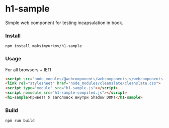 # h1-sample

Simple web component for testing incapsulation in book.

### Install
```
npm install maksimyurkov/h1-sample
```

### Usage

For all browsers + IE11

```html
<script src="node_modules/@webcomponents/webcomponentsjs/webcomponents-lite.js"></script>
<link rel="stylesheet" href="node_modules/cleanslate/cleanslate.css">
<script type="module" src="h1-sample.js"></script>
<script nomodule src="h1-sample-compiled.js"></script>
<h1-sample>Привет! Я заголовок внутри Shadow DOM!</h1-sample>
```

### Build
```
npm run build
```

